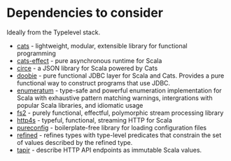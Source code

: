# Dependencies to consider

Ideally from the Typelevel stack.

- [cats](https://typelevel.org/cats/) - lightweight, modular, extensible library for functional programming
- [cats-effect](https://typelevel.org/cats-effect/) - pure asynchronous runtime for Scala
- [circe](https://circe.github.io/circe/) - a JSON library for Scala powered by Cats
- [doobie](https://tpolecat.github.io/doobie/) - pure functional JDBC layer for Scala and Cats. Provides a pure functional way to construct programs that use JDBC.
- [enumeratum](https://github.com/lloydmeta/enumeratum) - type-safe and powerful enumeration implementation for Scala with exhaustive pattern matching warnings, intergrations with popular Scala libraries, and idiomatic usage
- [fs2](https://github.com/typelevel/fs2) - purely functional, effectful, polymorphic stream processing library 
- [http4s](https://http4s.org/) - typeful, functional, streaming HTTP for Scala
- [pureconfig](https://pureconfig.github.io/) - boilerplate-free library for loading configuration files
- [refined](https://github.com/fthomas/refined) - refines types with type-level predicates that constrain the set of values described by the refined type.
- [tapir](https://github.com/softwaremill/tapir) - describe HTTP API endpoints as immutable Scala values.
